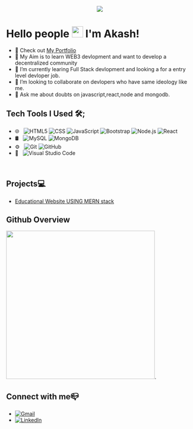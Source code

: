 <p align="center" top=0>
  <img src="https://github.com/thompsonemerson/thompsonemerson/raw/master/cover-thompson.png" />
</p>

# Hello people <img src="https://raw.githubusercontent.com/iampavangandhi/iampavangandhi/master/gifs/Hi.gif" width="30px"> I'm Akash!</h2>
- 💼 Check out [My Portfolio](https://akashmyportfolio.netlify.app/)
- 🔭 My Aim is to learn WEB3 devlopment and want to develop a decentralized community
- 🌱 I’m currently learing Full Stack devlopment and looking a for a entry level devloper job.
- 👯 I’m looking to collaborate on devlopers who have same ideology like me. 
- 💬 Ask me about doubts on javascript,react,node and mongodb.

 ## Tech Tools I Used 🛠;

- 🌐 &nbsp;
  ![HTML5](https://img.shields.io/badge/-HTML5-333333?style=flat&logo=HTML5)
  ![CSS](https://img.shields.io/badge/-CSS-333333?style=flat&logo=CSS3&logoColor=1572B6)
  ![JavaScript](https://img.shields.io/badge/-JavaScript-333333?style=flat&logo=javascript)
  ![Bootstrap](https://img.shields.io/badge/-Bootstrap-333333?style=flat&logo=bootstrap&logoColor=563D7C)
  ![Node.js](https://img.shields.io/badge/-Node.js-333333?style=flat&logo=node.js)
  ![React](https://img.shields.io/badge/-React-333333?style=flat&logo=react)
- 🛢 &nbsp;
  ![MySQL](https://img.shields.io/badge/-MySQL-333333?style=flat&logo=mysql)
  ![MongoDB](https://img.shields.io/badge/-MongoDB-333333?style=flat&logo=mongodb)
- ⚙️ &nbsp;
  ![Git](https://img.shields.io/badge/-Git-333333?style=flat&logo=git)
  ![GitHub](https://img.shields.io/badge/-GitHub-333333?style=flat&logo=github)
- 🔧 &nbsp;
  ![Visual Studio Code](https://img.shields.io/badge/-Visual%20Studio%20Code-333333?style=flat&logo=visual-studio-code&logoColor=007ACC)
<br/>

## Projects💻

- [Educational Website  USING MERN stack](https://revildocode.netlify.app/)

## Github Overview
[<img  width="400" src="https://github-readme-stats.vercel.app/api/top-langs/?username=Akash-2000&theme=dracula&range=last_7_days"/>](https://github.com/anuraghazra/github-readme-stats).

## Connect with me📪
- [![Gmail](https://img.shields.io/badge/-GMAIL-D14836?style=for-the-badge&logo=gmail&logoColor=white)](mailto:akashpoovan983@gmail.com)
- [![LinkedIn](https://img.shields.io/badge/-LINKEDIN-0077B5?style=for-the-badge&logo=linkedin&logoColor=white)](https://www.linkedin.com/in/akashpoovandatascience)



